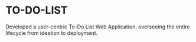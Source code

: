 # TO-DO-LIST
Developed a user-centric To-Do List Web Application, overseeing the entire lifecycle from ideation to deployment. 
